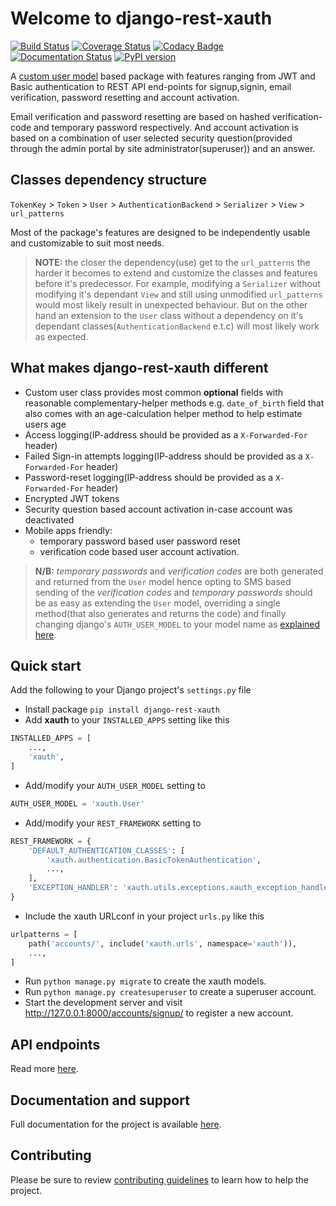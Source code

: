 # Welcome to django-rest-xauth

[![Build Status](https://travis-ci.com/ajharry69/django-rest-xauth.svg?branch=master)](https://travis-ci.com/ajharry69/django-rest-xauth)
[![Coverage Status](https://coveralls.io/repos/github/ajharry69/django-rest-xauth/badge.svg?branch=master)](https://coveralls.io/github/ajharry69/django-rest-xauth?branch=master)
[![Codacy Badge](https://app.codacy.com/project/badge/Grade/5c5b5dbbe3204b3bae605d6b81800d73)](https://www.codacy.com/manual/ajharry69/django-rest-xauth?utm_source=github.com&amp;utm_medium=referral&amp;utm_content=ajharry69/django-rest-xauth&amp;utm_campaign=Badge_Grade)
[![Documentation Status](https://readthedocs.org/projects/django-rest-xauth/badge/?version=latest)](https://django-rest-xauth.readthedocs.io/en/latest/?badge=latest)
[![PyPI version](https://badge.fury.io/py/django-rest-xauth.svg)](https://badge.fury.io/py/django-rest-xauth)

A [custom user model][django-customizing-user-model-url] based package with features ranging from JWT and Basic authentication to REST API end-points for signup,signin,
email verification, password resetting and account activation.
 
Email verification and password resetting are based on hashed verification-code and temporary password respectively. And 
account activation is based on a combination of user selected security question(provided through the admin portal by site 
administrator(superuser)) and an answer.

## Classes dependency structure

`TokenKey` > `Token` > `User` > `AuthenticationBackend` > `Serializer` > `View` > `url_patterns`

Most of the package's features are designed to be independently usable and customizable to suit most needs.

>**NOTE:** the  closer the dependency(use) get to the `url_patterns` the harder it becomes to extend and customize the 
>classes and features before it's predecessor. For example, modifying a `Serializer` without modifying it's dependant 
>`View` and still using unmodified `url_patterns` would most likely result in unexpected behaviour. But on the other 
>hand an extension to the `User` class without a dependency on it's dependant classes(`AuthenticationBackend` e.t.c) 
>will most likely work as expected.

## What makes django-rest-xauth different

- Custom user class provides most common **optional** fields with reasonable complementary-helper methods e.g. 
`date_of_birth` field that also comes with an age-calculation helper method to help estimate users age
- Access logging(IP-address should be provided as a `X-Forwarded-For` header)
- Failed Sign-in attempts logging(IP-address should be provided as a `X-Forwarded-For` header)
- Password-reset logging(IP-address should be provided as a `X-Forwarded-For` header)
- Encrypted JWT tokens
- Security question based account activation in-case account was deactivated
- Mobile apps friendly:
    - temporary password based user password reset
    - verification code based user account activation.

>**N/B:** _temporary passwords_ and _verification codes_ are both generated and returned from the `User` model hence 
>opting to SMS based sending of the _verification codes_ and _temporary passwords_ should be as easy as extending the 
>`User` model, overriding a single method(that also generates and returns the code) and finally changing django's 
>`AUTH_USER_MODEL` to your model name as [explained here][django-auth-user-model-setting-url].

## Quick start
Add the following to your Django project's `settings.py` file

- Install package `pip install django-rest-xauth`
- Add **xauth** to your `INSTALLED_APPS` setting like this
```python
INSTALLED_APPS = [
    ...,
    'xauth',
]
```
- Add/modify your `AUTH_USER_MODEL` setting to
```python
AUTH_USER_MODEL = 'xauth.User'
```
- Add/modify your `REST_FRAMEWORK` setting to
```python
REST_FRAMEWORK = {
    'DEFAULT_AUTHENTICATION_CLASSES': [
        'xauth.authentication.BasicTokenAuthentication',
        ...,
    ],
    'EXCEPTION_HANDLER': 'xauth.utils.exceptions.xauth_exception_handler',
}
```
- Include the xauth URLconf in your project `urls.py` like this
```python
urlpatterns = [
    path('accounts/', include('xauth.urls', namespace='xauth')),
    ...,
]
```
- Run `python manage.py migrate` to create the xauth models.
- Run `python manage.py createsuperuser` to create a superuser account.
- Start the development server and visit http://127.0.0.1:8000/accounts/signup/ to register a new account.

## API endpoints
Read more [here][documentation-endpoints-url].

## Documentation and support
Full documentation for the project is available [here][documentation-url].

## Contributing
Please be sure to review [contributing guidelines](docs/about/contributing.md) to learn how to help the project.

[django-auth-user-model-setting-url]: https://docs.djangoproject.com/en/dev/ref/settings/#auth-user-model
[django-customizing-user-model-url]: https://docs.djangoproject.com/en/dev/topics/auth/customizing/
[documentation-url]: https://django-rest-xauth.readthedocs.io/en/latest/
[documentation-endpoints-url]: https://django-rest-xauth.readthedocs.io/en/latest/api-guide/endpoints/
